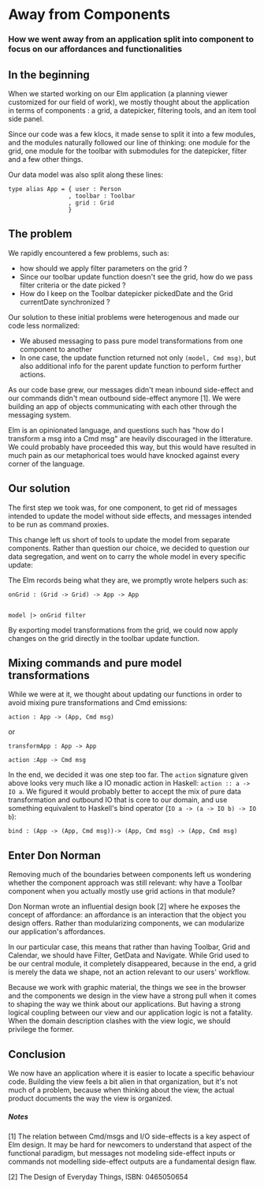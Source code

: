 Away from Components
====================

### How we went away from an application split into component to focus on our affordances and functionalities

## In the beginning

When we started working on our Elm application (a planning viewer customized for
our field of work), we mostly thought about the application in terms of
components : a grid, a datepicker, filtering tools, and an item tool side panel.

Since our code was a few klocs, it made sense to split it into a few modules,
and the modules naturally followed our line of thinking: one module for the
grid, one module for the toolbar with submodules for the datepicker, filter and
a few other things.

Our data model was also split along these lines:

```
type alias App = { user : Person
                 , toolbar : Toolbar
                 , grid : Grid
                 }
```

## The problem

We rapidly encountered a few problems, such as:

* how should we apply filter parameters on the grid ?
* Since our toolbar update function doesn't see the grid, how do we pass filter
  criteria or the date picked ?
* How do I keep on the Toolbar datepicker pickedDate and the Grid currentDate 
  synchronized ?

Our solution to these initial problems were heterogenous and made our code less
normalized:

* We abused messaging to pass pure model transformations from one component to
  another
* In one case, the update function returned not only `(model, Cmd msg)`, but
  also additional info for the parent update function to perform further
  actions.

As our code base grew, our messages didn't mean inbound side-effect and our
commands didn't mean outbound side-effect anymore [1]. We were building an app
of objects communicating with each other through the messaging system.

Elm is an opinionated language, and questions such has "how do I transform a msg
into a Cmd msg" are heavily discouraged in the litterature. We could probably
have proceeded this way, but this would have resulted in much pain as our
metaphorical toes would have knocked against every corner of the language.

## Our solution

The first step we took was, for one component, to get rid of messages intended
to update the model without side effects, and messages intended to be run as
command proxies. 

This change left us short of tools to update the model from separate components.
Rather than question our choice, we decided to question our data segregation,
and went on to carry the whole model in every specific update:

The Elm records being what they are, we promptly wrote helpers such as: 

```
onGrid : (Grid -> Grid) -> App -> App


model |> onGrid filter
```

By exporting model transformations from the grid, we could now apply changes 
on the grid directly in the toolbar update function. 

## Mixing commands and pure model transformations

While we were at it, we thought about updating our functions in order to avoid 
mixing pure transformations and Cmd emissions:

```
action : App -> (App, Cmd msg)
```

or 

```
transformApp : App -> App

action :App -> Cmd msg
```

In the end, we decided it was one step too far. The `action` signature given above 
looks very much like a IO monadic action in Haskell: `action :: a -> IO a`. We 
figured it would probably better to accept the mix of pure data transformation and 
outbound IO that is core to our domain, and use something equivalent to Haskell's 
bind operator (`IO a -> (a -> IO b) -> IO b`):

```
bind : (App -> (App, Cmd msg))-> (App, Cmd msg) -> (App, Cmd msg)
```

## Enter Don Norman

Removing much of the boundaries between components left us wondering whether the 
component approach was still relevant: why have a Toolbar component when you 
actually mostly use grid actions in that module?

Don Norman wrote an influential design book [2] where he exposes the concept of 
affordance: an affordance is an interaction that the object you design offers. 
Rather than modularizing components, we can modularize our application's affordances.

In our particular case, this means that rather than having Toolbar, Grid and Calendar,
we should have Filter, GetData and Navigate. While Grid used to be our central 
module, it completely disappeared, because in the end, a grid is merely the data 
we shape, not an action relevant to our users' workflow.

Because we work with graphic material, the things we see in the browser and the 
components we design in the view have a strong pull when it comes to shaping the 
way we think about our applications. But having a strong logical coupling between 
our view and our application logic is not a fatality. When the domain description 
clashes with the view logic, we should privilege the former.

## Conclusion

We now have an application where it is easier to locate a specific behaviour code. 
Building the view feels a bit alien in that organization, but it's not much of a
problem, because when thinking about the view, the actual product documents the
way the view is organized.

##### Notes

[1] The relation between Cmd/msgs and I/O side-effects is a key aspect of Elm
design. It may be hard for newcomers to understand that aspect of the functional
paradigm, but messages not modeling side-effect inputs or commands not modelling
side-effect outputs are a fundamental design flaw.

[2] The Design of Everyday Things, ISBN: 0465050654
